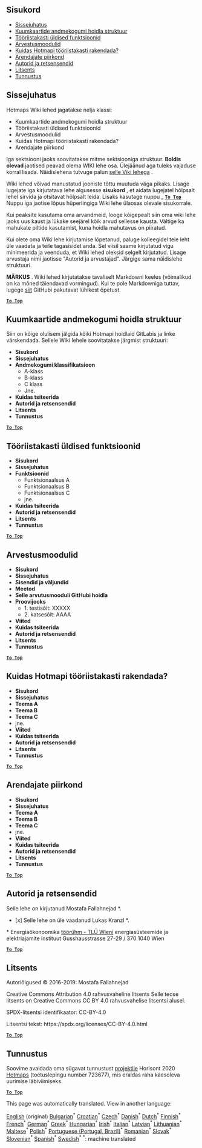 <h2> Sisukord </h2><ul><li> <a href="#Introduction">Sissejuhatus</a> </li><li> <a href="#Hotmaps-data-set-repository-structure">Kuumkaartide andmekogumi hoidla struktuur</a> </li><li> <a href="#General-functionalities-of-the-toolbox">Tööriistakasti üldised funktsioonid</a> </li><li> <a href="#Calculation-modules">Arvestusmoodulid</a> </li><li> <a href="#How-to-apply-the-Hotmaps-toolbox">Kuidas Hotmapi tööriistakasti rakendada?</a> </li><li> <a href="#Developers-area">Arendajate piirkond</a> </li><li> <a href="#authors-and-reviewers">Autorid ja retsensendid</a> </li><li> <a href="#license">Litsents</a> </li><li> <a href="#acknowledgement">Tunnustus</a> </li></ul><h2> Sissejuhatus </h2><p> Hotmaps Wiki lehed jagatakse nelja klassi: </p><ul><li> Kuumkaartide andmekogumi hoidla struktuur </li><li> Tööriistakasti üldised funktsioonid </li><li> Arvestusmoodulid </li><li> Kuidas Hotmapi tööriistakasti rakendada? </li><li> Arendajate piirkond </li></ul><p> Iga sektsiooni jaoks soovitatakse mitme sektsiooniga struktuur. <strong>Boldis olevad</strong> jaotised peavad olema WIKI lehe osa. Ülejäänud aga tuleks vajaduse korral lisada. Näidislehena tutvuge palun <a href="https://github.com/HotMaps/hotmaps_wiki/wiki/CM-District-heating-potential-user-defined-thresholds">selle Viki lehega</a> . </p><p> Wiki lehed võivad manustatud jooniste tõttu muutuda väga pikaks. Lisage lugejate iga kirjutatava lehe algusesse <strong>sisukord</strong> , et aidata lugejatel hõlpsalt lehel sirvida ja otsitavat hõlpsalt leida. Lisaks kasutage nuppu „ <ins> <code><strong><a href="#table-of-contents">To Top</a></strong></code> </ins> Nuppu iga jaotise lõpus hüperlingiga Wiki lehe ülaosas olevale sisukorrale. </p><p> Kui peaksite kasutama oma arvandmeid, looge kõigepealt siin oma wiki lehe jaoks uus kaust ja lükake seejärel kõik arvud sellesse kausta. Vältige ka mahukate piltide kasutamist, kuna hoidla mahutavus on piiratud. </p><p> Kui olete oma Wiki lehe kirjutamise lõpetanud, paluge kolleegidel teie leht üle vaadata ja teile tagasisidet anda. Sel viisil saame kirjutatud vigu minimeerida ja veenduda, et Wiki lehed oleksid selgelt kirjutatud. Lisage arvustaja nimi jaotisse "Autorid ja arvustajad". Järgige sama näidislehe struktuuri. </p><p> <strong>MÄRKUS</strong> . Wiki lehed kirjutatakse tavaliselt Markdowni keeles (võimalikud on ka mõned täiendavad vormingud). Kui te pole Markdowniga tuttav, lugege <a href="https://guides.github.com/features/mastering-markdown/">siit</a> GitHubi pakutavat lühikest õpetust. </p><p><ins> <code><strong><a href="#table-of-contents">To Top</a></strong></code> </ins> </p><h2> Kuumkaartide andmekogumi hoidla struktuur </h2><p> Siin on kõige olulisem jälgida kõiki Hotmapi hoidlaid GitLabis ja linke värskendada. Sellele Wiki lehele soovitatakse järgmist struktuuri: </p><ul><li> <strong>Sisukord</strong> </li><li> <strong>Sissejuhatus</strong> </li><li> <strong>Andmekogumi klassifikatsioon</strong> <ul><li> A-klass </li><li> B-klass </li><li> C klass </li><li> Jne. </li></ul></li><li> <strong>Kuidas tsiteerida</strong> </li><li> <strong>Autorid ja retsensendid</strong> </li><li> <strong>Litsents</strong> </li><li> <strong>Tunnustus</strong> </li></ul><p><ins> <code><strong><a href="#table-of-contents">To Top</a></strong></code> </ins> </p><h2> Tööriistakasti üldised funktsioonid </h2><ul><li> <strong>Sisukord</strong> </li><li> <strong>Sissejuhatus</strong> </li><li> <strong>Funktsioonid</strong> <ul><li> Funktsionaalsus A </li><li> Funktsionaalsus B </li><li> Funktsionaalsus C </li><li> jne. </li></ul></li><li> <strong>Kuidas tsiteerida</strong> </li><li> <strong>Autorid ja retsensendid</strong> </li><li> <strong>Litsents</strong> </li><li> <strong>Tunnustus</strong> </li></ul><p><ins> <code><strong><a href="#table-of-contents">To Top</a></strong></code> </ins> </p><h2> Arvestusmoodulid </h2><ul><li> <strong>Sisukord</strong> </li><li> <strong>Sissejuhatus</strong> </li><li> <strong>Sisendid ja väljundid</strong> </li><li> <strong>Meetod</strong> </li><li> <strong>Selle arvutusmooduli GitHubi hoidla</strong> </li><li> <strong>Proovijooks</strong> <ul><li> 1. testisõit: XXXXX </li><li> 2. katsesõit: AAAA </li></ul></li><li> <strong>Viited</strong> </li><li> <strong>Kuidas tsiteerida</strong> </li><li> <strong>Autorid ja retsensendid</strong> </li><li> <strong>Litsents</strong> </li><li> <strong>Tunnustus</strong> </li></ul><p><ins> <code><strong><a href="#table-of-contents">To Top</a></strong></code> </ins> </p><h2> Kuidas Hotmapi tööriistakasti rakendada? </h2><ul><li> <strong>Sisukord</strong> </li><li> <strong>Sissejuhatus</strong> </li><li> <strong>Teema A</strong> </li><li> <strong>Teema B</strong> </li><li> <strong>Teema C</strong> </li><li> jne. </li><li> <strong>Viited</strong> </li><li> <strong>Kuidas tsiteerida</strong> </li><li> <strong>Autorid ja retsensendid</strong> </li><li> <strong>Litsents</strong> </li><li> <strong>Tunnustus</strong> </li></ul><p><ins> <code><strong><a href="#table-of-contents">To Top</a></strong></code> </ins> </p><h2> Arendajate piirkond </h2><ul><li> <strong>Sisukord</strong> </li><li> <strong>Sissejuhatus</strong> </li><li> <strong>Teema A</strong> </li><li> <strong>Teema B</strong> </li><li> <strong>Teema C</strong> </li><li> jne. </li><li> <strong>Viited</strong> </li><li> <strong>Kuidas tsiteerida</strong> </li><li> <strong>Autorid ja retsensendid</strong> </li><li> <strong>Litsents</strong> </li><li> <strong>Tunnustus</strong> </li></ul><p><ins> <code><strong><a href="#table-of-contents">To Top</a></strong></code> </ins> </p><h2> Autorid ja retsensendid </h2><p> Selle lehe on kirjutanud Mostafa Fallahnejad *. </p><ul><li> [x] Selle lehe on üle vaadanud Lukas Kranzl *. </li></ul><p> * Energiaökonoomika <a href="https://eeg.tuwien.ac.at/">töörühm - TLÜ Wieni</a> energiasüsteemide ja elektriajamite instituut Gusshausstrasse 27-29 / 370 1040 Wien </p><p><ins> <code><strong><a href="#table-of-contents">To Top</a></strong></code> </ins> </p><h2> Litsents </h2><p> Autoriõigused © 2016-2019: Mostafa Fallahnejad </p><p> Creative Commons Attribution 4.0 rahvusvaheline litsents Selle teose litsents on Creative Commons CC BY 4.0 rahvusvahelise litsentsi alusel. </p><p> SPDX-litsentsi identifikaator: CC-BY-4.0 </p><p> Litsentsi tekst: https://spdx.org/licenses/CC-BY-4.0.html </p><p><ins> <code><strong><a href="#table-of-contents">To Top</a></strong></code> </ins> </p><h2> Tunnustus </h2><p> Soovime avaldada oma sügavat tunnustust <a href="https://www.hotmaps-project.eu">projektile</a> Horisont 2020 <a href="https://www.hotmaps-project.eu">Hotmaps</a> (toetuslepingu number 723677), mis eraldas raha käesoleva uurimise läbiviimiseks. </p><p><ins> <code><strong><a href="#table-of-contents">To Top</a></strong></code> </ins> </p>

This page was automatically translated. View in another language:

[English](en-Guidelines-for-writing-a-Hotmaps-Wiki-page) (original) [Bulgarian](bg-Guidelines-for-writing-a-Hotmaps-Wiki-page)<sup>\*</sup> [Croatian](hr-Guidelines-for-writing-a-Hotmaps-Wiki-page)<sup>\*</sup> [Czech](cs-Guidelines-for-writing-a-Hotmaps-Wiki-page)<sup>\*</sup> [Danish](da-Guidelines-for-writing-a-Hotmaps-Wiki-page)<sup>\*</sup> [Dutch](nl-Guidelines-for-writing-a-Hotmaps-Wiki-page)<sup>\*</sup>  [Finnish](fi-Guidelines-for-writing-a-Hotmaps-Wiki-page)<sup>\*</sup> [French](fr-Guidelines-for-writing-a-Hotmaps-Wiki-page)<sup>\*</sup> [German](de-Guidelines-for-writing-a-Hotmaps-Wiki-page)<sup>\*</sup> [Greek](el-Guidelines-for-writing-a-Hotmaps-Wiki-page)<sup>\*</sup> [Hungarian](hu-Guidelines-for-writing-a-Hotmaps-Wiki-page)<sup>\*</sup> [Irish](ga-Guidelines-for-writing-a-Hotmaps-Wiki-page)<sup>\*</sup> [Italian](it-Guidelines-for-writing-a-Hotmaps-Wiki-page)<sup>\*</sup> [Latvian](lv-Guidelines-for-writing-a-Hotmaps-Wiki-page)<sup>\*</sup> [Lithuanian](lt-Guidelines-for-writing-a-Hotmaps-Wiki-page)<sup>\*</sup> [Maltese](mt-Guidelines-for-writing-a-Hotmaps-Wiki-page)<sup>\*</sup> [Polish](pl-Guidelines-for-writing-a-Hotmaps-Wiki-page)<sup>\*</sup> [Portuguese (Portugal, Brazil)](pt-Guidelines-for-writing-a-Hotmaps-Wiki-page)<sup>\*</sup> [Romanian](ro-Guidelines-for-writing-a-Hotmaps-Wiki-page)<sup>\*</sup> [Slovak](sk-Guidelines-for-writing-a-Hotmaps-Wiki-page)<sup>\*</sup> [Slovenian](sl-Guidelines-for-writing-a-Hotmaps-Wiki-page)<sup>\*</sup> [Spanish](es-Guidelines-for-writing-a-Hotmaps-Wiki-page)<sup>\*</sup> [Swedish](sv-Guidelines-for-writing-a-Hotmaps-Wiki-page)<sup>\*</sup>
<sup>\*</sup>: machine translated
